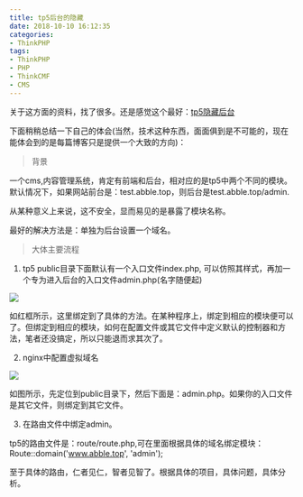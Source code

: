 ```yaml
---
title: tp5后台的隐藏
date: 2018-10-10 16:12:35
categories:
- ThinkPHP
tags:
- ThinkPHP
- PHP
- ThinkCMF
- CMS
---
```


关于这方面的资料，找了很多。还是感觉这个最好：[tp5隐藏后台](http://www.thinkphp.cn/topic/47713.html)

下面稍稍总结一下自己的体会(当然，技术这种东西，面面俱到是不可能的，现在能体会到的是每篇博客只是提供一个大致的方向)：

> 背景

一个cms,内容管理系统，肯定有前端和后台，相对应的是tp5中两个不同的模块。默认情况下，如果网站前台是：test.abble.top，则后台是test.abble.top/admin.

从某种意义上来说，这不安全，显而易见的是暴露了模块名称。

最好的解决方法是：单独为后台设置一个域名。

> 大体主要流程

1. tp5 public目录下面默认有一个入口文件index.php, 可以仿照其样式，再加一个专为进入后台的入口文件admin.php(名字随便起)

![](https://upload-images.jianshu.io/upload_images/2875232-425087f44e92de87.png?imageMogr2/auto-orient/strip%7CimageView2/2/w/1240)

如红框所示，这里绑定到了具体的方法。在某种程序上，绑定到相应的模块便可以了。但绑定到相应的模块，如何在配置文件或其它文件中定义默认的控制器和方法，笔者还没搞定，所以只能退而求其次了。

2. nginx中配置虚拟域名

![](https://upload-images.jianshu.io/upload_images/2875232-05e3885b1031ab54.png?imageMogr2/auto-orient/strip%7CimageView2/2/w/1240)

如图所示，先定位到public目录下，然后下面是：admin.php。如果你的入口文件是其它文件，则绑定到其它文件。

3. 在路由文件中绑定admin。

tp5的路由文件是：route/route.php,可在里面根据具体的域名绑定模块：
Route::domain('www.abble.top', 'admin');

至于具体的路由，仁者见仁，智者见智了。根据具体的项目，具体问题，具体分析。









